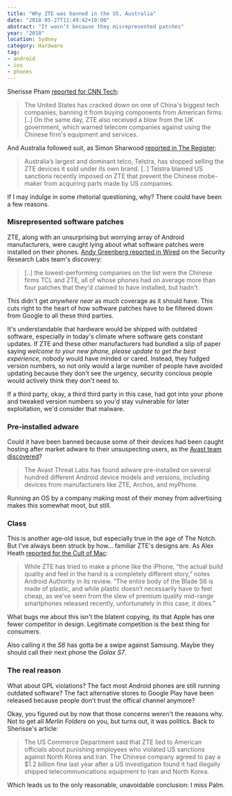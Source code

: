 ```yaml
---
title: "Why ZTE was banned in the US, Australia"
date: "2018-05-27T11:49:42+10:00"
abstract: "It wasn’t because they misrepresented patches"
year: "2018"
location: Sydney
category: Hardware
tag:
- android
- ios
- phones
---
```

Sherisse Pham [reported for CNN Tech]\:

> The United States has cracked down on one of China's biggest tech companies, banning it from buying components from American firms. [..] On the same day, ZTE also received a blow from the UK government, which warned telecom companies against using the Chinese firm's equipment and services.

And Australia followed suit, as Simon Sharwood [reported in The Register]\: 

> Australia’s largest and dominant telco, Telstra, has stopped selling the ZTE devices it sold under its own brand. [..] Telstra blamed US sanctions recently imposed on ZTE that prevent the Chinese mobe-maker from acquiring parts made by US companies.

If I may indulge in some rhetorial questioning, why? There could have been a few reasons.

### Misrepresented software patches

ZTE, along with an unsurprising but worrying array of Android manufacturers, were caught lying about what software patches were installed on their phones. [Andy Greenberg reported in Wired] on the Security Research Labs team's discovery:

> [..] the lowest-performing companies on the list were the Chinese firms TCL and ZTE, all of whose phones had on average more than four patches that they'd claimed to have installed, but hadn't.

This didn't get *anywhere near* as much coverage as it should have. This cuts right to the heart of how software patches have to be filtered down from Google to all these third parties.

It's understandable that hardware would be shipped with outdated software, especially in today's climate where software gets constant updates. If ZTE and these other manufacturers had bundled a slip of paper saying *welcome to your new phone, please update to get the best experience*, nobody would have minded or cared. Instead, they fudged version numbers, so not only would a large number of people have avoided updating because they don't see the urgency, security concious people would actively think they don't need to.

If a third party, okay, a third third party in this case, had got into your phone and tweaked version numbers so you'd stay vulnerable for later exploitation, we'd consider that malware.


### Pre‐installed adware

Could it have been banned because some of their devices had been caught hosting after market adware to their unsuspecting users, as the [Avast team discovered]?

> The Avast Threat Labs has found adware pre-installed on several hundred different Android device models and versions, including devices from manufacturers like ZTE, Archos, and myPhone.

Running an OS by a company making most of their money from advertising makes this somewhat moot, but still.


### Class

This is another age‐old issue, but especially true in the age of The Notch. But I've always been struck by how... familiar ZTE's designs are. As Alex Heath [reported for the Cult of Mac]:

> While ZTE has tried to make a phone like the iPhone, “the actual build quality and feel in the hand is a completely different story,” notes Android Authority in its review. “The entire body of the Blade S6 is made of plastic, and while plastic doesn’t necessarily have to feel cheap, as we’ve seen from the slew of premium quality mid-range smartphones released recently, unfortunately in this case, it does.”

What bugs me about this isn't the blatent copying, its that Apple has one fewer competitor in design. Legitimate competition is the best thing for consumers.

Also calling it the *S6* has gotta be a swipe against Samsung. Maybe they should call their next phone the *Galax S7*.


### The real reason

What about GPL violations? The fact most Android phones are still running outdated software? The fact alternative stores to Google Play have been released because people don't trust the offical channel anymore? 

Okay, you figured out by now that those concerns weren't the reasons why. Not to get all *Merlin Folders* on you, but turns out, it was politics. Back to Sherisse's article:

> The US Commerce Department said that ZTE lied to American officials about punishing employees who violated US sanctions against North Korea and Iran. The Chinese company agreed to pay a $1.2 billion fine last year after a US investigation found it had illegally shipped telecommunications equipment to Iran and North Korea. 

Which leads us to the only reasonable, unavoidable conclusion: I miss Palm.

[reported for CNN Tech]: http://money.cnn.com/2018/04/17/technology/zte-china-us-phones-ban/index.html

[reported in the Register]: https://www.theregister.co.uk/2018/05/10/telstra_stops_selling_zte_devices/

[Avast team discovered]: https://blog.avast.com/android-devices-ship-with-pre-installed-malware

[Andy Greenberg reported in Wired]: https://www.wired.com/story/android-phones-hide-missed-security-updates-from-you/

[reported for the Cult of Mac]: https://www.cultofmac.com/313782/chinese-android-phone-takes-copying-apple-another-level/

